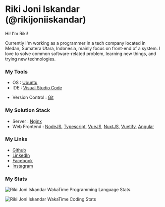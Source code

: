 # Riki Joni Iskandar (@rikijoniiskandar)

Hi! I'm Riki!

Currently I'm working as a programmer in a tech company located in Medan, Sumatera Utara, Indonesia, mainly focus on front-end of a system. I love to solve common software-related problem, learning new things, and trying new technologies.

### My Tools

- OS : [Ubuntu](https://ubuntu.com//)
- IDE : [Visual Studio Code](https://code.visualstudio.com/) 
<!-- - Text Editor : [Vim](https://www.vim.org/ -->
- Version Control : [Git](https://git-scm.com/)

### My Solution Stack

- Server : [Nginx](https://nginx.org/en/)
- Web Frontend : [NodeJS](https://nodejs.org/en/), [Typescript](https://www.typescriptlang.org/), [VueJS](https://vuejs.org/), [NuxtJS](https://nuxtjs.org/), [Vuetify](https://vuetifyjs.com/), [Angular](https://angular.io)

<!-- ### My Current Interest -->

<!-- - [Linux Kernel](https://github.com/torvalds/linux) (I want to learn about linux kernel module) -->
<!-- - [Deno](https://deno.land/) (Future NodeJS replacement ?) -->
<!-- - C (My favorite programming language) -->
<!-- - [Golang](https://golang.org/) (Sometimes, I learn Golang in my free time) -->
<!-- - [OpenGL](https://www.opengl.org/) (I want to know how computer process and display graphics) -->
<!-- - [Unity](https://unity.com/) (I'm planning to learn and create basic 2D platformer games) -->
<!-- - [Rocky Linux](https://rockylinux.org/) (Future OS choice for my solution stack) -->

### My Links

- [Github](https://github.com/rikijoniiskandar)
- [LinkedIn](https://www.linkedin.com/in/rikijoniiskandar/)
- [Facebook](https://www.facebook.com/profile.php?id=100003061518429)
- [Instagram](https://www.instagram.com/rikijo__/)

### My Stats

<!-- <figure><embed src="https://wakatime.com/share/@e2a130a9-7d98-47a1-a0cd-11779ab079c9/5bafff8f-aa3b-46cf-82e9-9f78bea03fd8.svg"></embed></figure> -->


![Riki Joni Iskandar WakaTime Programming Language Stats](https://wakatime.com/share/@e2a130a9-7d98-47a1-a0cd-11779ab079c9/983877ea-5a82-4a4a-8f2b-3ba016f3b46e.svg)

![Riki Joni Iskandar WakaTime Coding Stats](https://wakatime.com/share/@e2a130a9-7d98-47a1-a0cd-11779ab079c9/36c7a01f-0fb6-4a16-9357-23833254a28c.svg)


<!-- ![Riki Joni Iskandar Operating Systems Stats](https://wakatime.com/share/@e2a130a9-7d98-47a1-a0cd-11779ab079c9/d334b53b-ae65-44b7-9858-804e567af5ae.svg) -->
